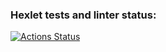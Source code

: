 ### Hexlet tests and linter status:
[![Actions Status](https://github.com/DmitriyAsten/python-project-49/workflows/hexlet-check/badge.svg)](https://github.com/DmitriyAsten/python-project-49/actions)
